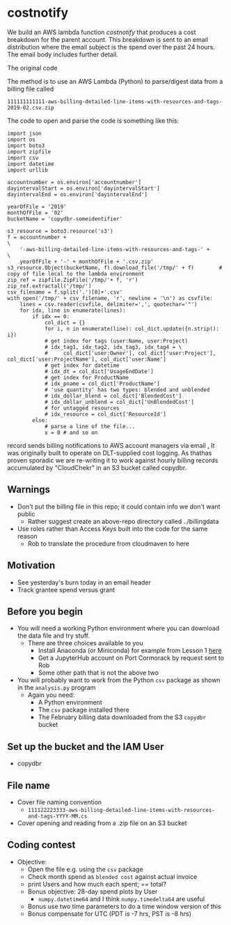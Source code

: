 # costnotify

We build an AWS lambda function *costnotify* that produces a cost breakdown for the parent account. This breakdown is sent 
to an email distribution where the email subject is the spend over the past 24 hours. The email body includes further detail.


The original code 


The method is to use an AWS Lambda (Python) to parse/digest data from a billing file called

```
111111111111-aws-billing-detailed-line-items-with-resources-and-tags-2019-02.csv.zip
```

The code to open and parse the code is something like this: 

```
import json
import os
import boto3
import zipfile
import csv
import datetime
import urllib

accountnumber = os.environ['accountnumber']
dayintervalStart = os.environ['dayintervalStart']
dayintervalEnd = os.environ['dayintervalEnd']

yearOfFile = '2019'
monthOfFile = '02'
bucketName = 'copydbr-someidentifier'

s3_resource = boto3.resource('s3')
f = accountnumber +                                                   \
    '-aws-billing-detailed-line-items-with-resources-and-tags-' +     \
    yearOfFile + '-' + monthOfFile + '.csv.zip'
s3_resource.Object(bucketName, f).download_file('/tmp/' + f)        # copy of file local to the lambda environment
zip_ref = zipfile.ZipFile('/tmp/'+ f, 'r')
zip_ref.extractall('/tmp/')
csv_filename = f.split('.')[0]+'.csv'
with open('/tmp/' + csv_filename, 'r', newline = '\n') as csvfile:
    lines = csv.reader(csvfile, delimiter=',', quotechar='"')
    for idx, line in enumerate(lines):
        if idx == 0:
            col_dict = {}
            for i, n in enumerate(line): col_dict.update({n.strip(): i})
            # get index for tags (user:Name, user:Project)
            # idx_tag1, idx_tag2, idx_tag3, idx_tag4 = \
            #     col_dict['user:Owner'], col_dict['user:Project'], col_dict['user:ProjectName'], col_dict['user:Name']
            # get index for datetime
            # idx_dt = col_dict['UsageEndDate']
            # get index for ProductName
            # idx_pname = col_dict['ProductName']
            # 'use quantity' has two types: blended and unblended
            # idx_dollar_blend = col_dict['BlendedCost']
            # idx_dollar_unblend = col_dict['UnBlendedCost']
            # for untagged resources
            # idx_resource = col_dict['ResourceId']
        else:
            # parse a line of the file...
            x = 0 # and so on 
```


record sends billing notifications to AWS account managers via email
[.](https://github.com/robfatland/ops) 
It was originally built to operate on DLT-supplied cost logging. As thathas proven sporadic we are re-writing it to work
against hourly billing records accumulated by "CloudChekr" in an S3 bucket called copydbr.

## Warnings 

- Don't put the billing file in this repo; it could contain info we don't want public
  - Rather suggest create an above-repo directory called ../billingdata
- Use roles rather than Access Keys built into the code for the same reason
  - Rob to translate the procedure from cloudmaven to here

## Motivation

- See yesterday's burn today in an email header
- Track grantee spend versus grant

## Before you begin 

- You will need a working Python environment where you can download the data file and try stuff. 
  - There are three choices available to you
    - Install Anaconda (or Miniconda) for example from Lesson 1 [here](https://carpentrieslab.github.io/python-aos-lesson/)
    - Get a JupyterHub account on Port Cormorack by request sent to Rob
    - Some other path that is not the above two
- You will probably want to work from the Python `csv` package as shown in the `analysis.py` program
  - Again you need:
    - A Python environment
    - The `csv` package installed there
    - The February billing data downloaded from the S3 `copydbr` bucket
  
## Set up the bucket and the IAM User 

- copydbr

## File name

- Cover file naming convention
  - `111122223333-aws-billing-detailed-line-items-with-resources-and-tags-YYYY-MM.cs`
- Cover opening and reading from a .zip file on an S3 bucket

## Coding contest

- Objective: 
  - Open the file e.g. using the `csv` package
  - Check month spend as `blended cost` against actual invoice
  - print Users and how much each spent; == total?
  - Bonus objective: 28-day spend plots by User
    - `numpy.datetime64` and I think `numpy.timedelta64` are useful
  - Bonus use two time parameters to do a time window version of this
  - Bonus compensate for UTC (PDT is -7 hrs, PST is -8 hrs)
